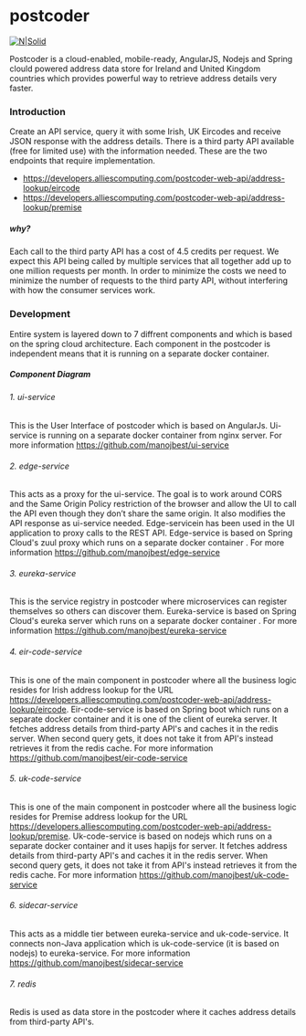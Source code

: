 # postcoder

[![N|Solid](https://cldup.com/dTxpPi9lDf.thumb.png)](http://projects.spring.io/spring-cloud/)

Postcoder is a cloud-enabled, mobile-ready, AngularJS, Nodejs and Spring clould powered address data store for Ireland and United Kingdom countries which provides powerful way to retrieve address details very faster.

### Introduction
Create an API service, query it with some Irish, UK Eircodes and receive JSON response with the address details. There is a third party API available (free for limited use) with the information needed. These are the two endpoints that require implementation.

- https://developers.alliescomputing.com/postcoder-web-api/address-lookup/eircode
- https://developers.alliescomputing.com/postcoder-web-api/address-lookup/premise

##### why?
Each call to the third party API has a cost of 4.5 credits per request. We expect this API being called by multiple services that all together add up to one million requests per month. In order to minimize the costs we need to minimize the number of requests to the third party API, without interfering with how the consumer services work.

### Development
Entire system is layered down to 7 diffrent components and which is based on the spring cloud architecture. Each component in the postcoder is independent means that it is running on a separate docker container.

##### Component Diagram


###### 1. ui-service
This is the User Interface of postcoder which is based on AngularJs. Ui-service is running on a separate docker container from nginx server. 
For more information https://github.com/manojbest/ui-service

###### 2. edge-service
This acts as a proxy for the ui-service. The goal is to work around CORS and the Same Origin Policy restriction of the browser and allow the UI to call the API even though they don’t share the same origin. It also modifies the API response as ui-service needed. Edge-servicein has been used in the UI application to proxy calls to the REST API. 
Edge-service is based on Spring Cloud's zuul proxy which runs on a separate docker container .
For more information https://github.com/manojbest/edge-service

###### 3. eureka-service
This is the service registry in postcoder where microservices can register themselves so others can discover them.
Eureka-service is based on Spring Cloud's eureka server which runs on a separate docker container .
For more information https://github.com/manojbest/eureka-service

###### 4. eir-code-service
This is one of the main component in postcoder where all the business logic resides for Irish address lookup for the URL https://developers.alliescomputing.com/postcoder-web-api/address-lookup/eircode.
Eir-code-service is based on Spring boot which runs on a separate docker container and it is one of the client of eureka server. It fetches address details from third-party API's and caches it in the redis server. When second query gets, it does not take it from API's instead retrieves it from the redis cache.
For more information https://github.com/manojbest/eir-code-service

###### 5. uk-code-service
This is one of the main component in postcoder where all the business logic resides for Premise address lookup for the URL https://developers.alliescomputing.com/postcoder-web-api/address-lookup/premise.
Uk-code-service is based on nodejs which runs on a separate docker container and it uses hapijs for server. It fetches address details from third-party API's and caches it in the redis server. When second query gets, it does not take it from API's instead retrieves it from the redis cache.
For more information https://github.com/manojbest/uk-code-service

###### 6. sidecar-service
This acts as a middle tier between eureka-service and uk-code-service. It connects non-Java application which is uk-code-service (it is based on nodejs) to eureka-service.
For more information https://github.com/manojbest/sidecar-service

###### 7. redis
Redis is used as data store in the postcoder where it caches address details from third-party API's.